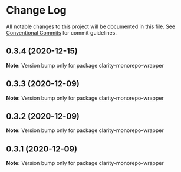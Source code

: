 # Change Log

All notable changes to this project will be documented in this file.
See [Conventional Commits](https://conventionalcommits.org) for commit guidelines.

## 0.3.4 (2020-12-15)

**Note:** Version bump only for package clarity-monorepo-wrapper





## 0.3.3 (2020-12-09)

**Note:** Version bump only for package clarity-monorepo-wrapper





## 0.3.2 (2020-12-09)

**Note:** Version bump only for package clarity-monorepo-wrapper





## 0.3.1 (2020-12-09)

**Note:** Version bump only for package clarity-monorepo-wrapper
